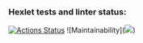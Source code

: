 ### Hexlet tests and linter status:

[![Actions Status](https://github.com/anilukin/frontend-project-44/workflows/hexlet-check/badge.svg)](https://github.com/anilukin/frontend-project-44/actions)
![Maintainability](<a href="https://codeclimate.com/github/anilukin/frontend-project-44/maintainability"><img src="https://api.codeclimate.com/v1/badges/aec75b8d7ce33290a25d/maintainability" /></a>)
